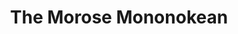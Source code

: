 --- 
title: "The Morose Mononokean"
publishdate: "2019-1-11T16:48:46+02:00"
src: "https://365manga.net/manga/the-morose-mononokean"
image: "https://data.365manga.net/images/thumbnails/32538-the-morose-mononokean.jpg"
description: " Ashiya has spent the first seven days of high school stuck in the infirmary because of a 'mononoke' attaching itself to him. He ends up asking the owner of a small tearoom - Mononokean - for help."
---